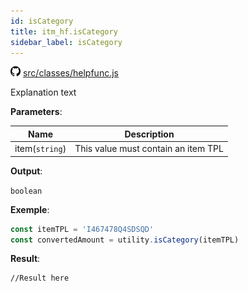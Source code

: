 ```yaml
---
id: isCategory
title: itm_hf.isCategory
sidebar_label: isCategory
---
```

![](/img/github.png) [src/classes/helpfunc.js](https://github.com/TrustedSourceLeaks/LeakedServer/blob/master/src/classes/helpfunc.js)

Explanation text

**Parameters**:

Name  |   Description 
----------- |   -----------
item(`string`)  |   This value must contain an item TPL


**Output**:

`boolean`


**Exemple**:
```js
const itemTPL = 'I467478Q4SDSQD'
const convertedAmount = utility.isCategory(itemTPL)
```

**Result**:
```
//Result here
```